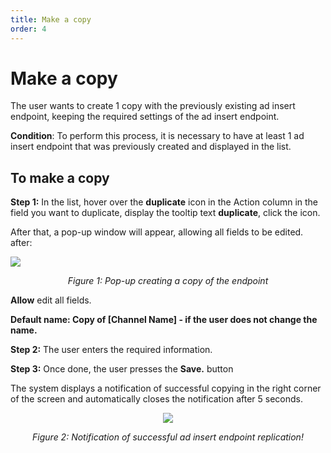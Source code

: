 ```yaml
---
title: Make a copy
order: 4
---
```


# Make a copy

The user wants to create 1 copy with the previously existing ad insert endpoint, keeping the required settings of the ad insert endpoint.

**Condition**: To perform this process, it is necessary to have at least 1 ad insert endpoint that was previously created and displayed in the list.

## To make a copy

**Step 1:** In the list, hover over the **duplicate** icon in the Action column in the field you want to duplicate, display the tooltip text **duplicate**, click the icon.

After that, a pop-up window will appear, allowing all fields to be edited. after:

![](/images/dai/pop-up-duplicate-endpoint.png)

  <center>

_Figure 1: Pop-up creating a copy of the endpoint_

  </center>

**Allow** edit all fields.

**Default name: Copy of [Channel Name] - if the user does not change the name.**

**Step 2:** The user enters the required information.

**Step 3:** Once done, the user presses the **Save.** button

The system displays a notification of successful copying in the right corner of the screen and automatically closes the notification after 5 seconds.

 <center>

![](/images/dai/success-duplicate.png)

_Figure 2: Notification of successful ad insert endpoint replication!_

</center>
